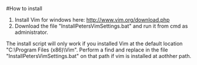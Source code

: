 #How to install
1. Install Vim for windows here: http://www.vim.org/download.php
2. Download the file "InstallPetersVimSettings.bat" and run it from cmd as administrator.

The install script will only work if you installed Vim at the default location "C:\Program Files (x86)\Vim".
Perform a find and replace in the file "InstallPetersVimSettings.bat" on that path if vim is installed at aothher path.
